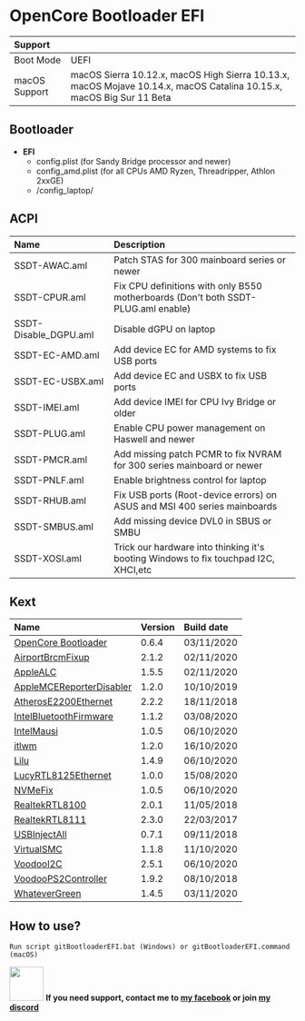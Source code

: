 OpenCore Bootloader EFI
======================

| Support |  |
| :--- | :--- |
| Boot Mode | UEFI |
| macOS Support | macOS Sierra 10.12.x, macOS High Sierra 10.13.x, macOS Mojave 10.14.x, macOS Catalina 10.15.x, macOS Big Sur 11 Beta |

## Bootloader 
- **EFI** 
  -    config.plist (for Sandy Bridge processor and newer)
  -    config_amd.plist (for all CPUs AMD Ryzen, Threadripper, Athlon 2xxGE)
  -    /config_laptop/   

## ACPI

| Name | Description |
|:-----|:------------|
SSDT-AWAC.aml | Patch STAS for 300 mainboard series or newer
SSDT-CPUR.aml | Fix CPU definitions with only B550 motherboards (Don't both SSDT-PLUG.aml enable)
SSDT-Disable_DGPU.aml | Disable dGPU on laptop
SSDT-EC-AMD.aml | Add device EC for AMD systems to fix USB ports
SSDT-EC-USBX.aml | Add device EC and USBX to fix USB ports
SSDT-IMEI.aml | Add device IMEI for CPU Ivy Bridge or older
SSDT-PLUG.aml | Enable CPU power management on Haswell and newer
SSDT-PMCR.aml | Add missing patch PCMR to fix NVRAM for 300 series mainboard or newer
SSDT-PNLF.aml | Enable brightness control for laptop
SSDT-RHUB.aml | Fix USB ports (Root-device errors) on ASUS and MSI 400 series mainboards
SSDT-SMBUS.aml | Add missing device DVL0 in SBUS or SMBU
SSDT-XOSI.aml | Trick our hardware into thinking it's booting Windows to fix touchpad I2C, XHCI,etc

## Kext

| Name | Version | Build date |
|:-----|:-------------|:-----|
[OpenCore Bootloader](https://github.com/acidanthera/OpenCorePkg) | 0.6.4 | 03/11/2020
[AirportBrcmFixup](https://github.com/acidanthera/AirportBrcmFixup) |  2.1.2 | 02/11/2020
[AppleALC](https://github.com/acidanthera/AppleALC) | 1.5.5 | 02/11/2020
[AppleMCEReporterDisabler](https://github.com/acidanthera/AppleALC) | 1.2.0 | 10/10/2019
[AtherosE2200Ethernet](https://github.com/Mieze/AtherosE2200Ethernet) | 2.2.2 | 18/11/2018
[IntelBluetoothFirmware](https://github.com/OpenIntelWireless/IntelBluetoothFirmware) | 1.1.2 | 03/08/2020
[IntelMausi](https://github.com/acidanthera/IntelMausi) | 1.0.5 | 06/10/2020
[itlwm](https://github.com/OpenIntelWireless/itlwm) | 1.2.0 | 16/10/2020
[Lilu](https://github.com/acidanthera/Lilu) | 1.4.9 | 06/10/2020
[LucyRTL8125Ethernet](https://github.com/Mieze/LucyRTL8125Ethernet) | 1.0.0 | 15/08/2020
[NVMeFix](https://github.com/acidanthera/NVMeFix) | 1.0.5 | 06/10/2020
[RealtekRTL8100](https://github.com/Mieze/RealtekRTL8100) | 2.0.1 | 11/05/2018
[RealtekRTL8111](https://bitbucket.org/RehabMan/os-x-realtek-network/downloads/) | 2.3.0 | 22/03/2017
[USBInjectAll](https://github.com/RehabMan/OS-X-USB-Inject-All) | 0.7.1 | 09/11/2018
[VirtualSMC](https://github.com/acidanthera/VirtualSMC) | 1.1.8 | 11/10/2020
[VoodooI2C](https://github.com/VoodooI2C/VoodooI2C) | 2.5.1 | 06/10/2020
[VoodooPS2Controller](https://github.com/RehabMan/OS-X-Voodoo-PS2-Controller) | 1.9.2 | 08/10/2018
[WhateverGreen](https://github.com/acidanthera/WhateverGreen) | 1.4.5 | 03/11/2020

## How to use?

    Run script gitBootloaderEFI.bat (Windows) or gitBootloaderEFI.command (macOS)

<img src="https://media.giphy.com/media/LnQjpWaON8nhr21vNW/giphy.gif" width="60"> <b> If you need support, contact me to [my facebook](https://www.facebook.com/lzhoang2601) or join [my discord](https://discord.gg/4cDFWPw) </b>
